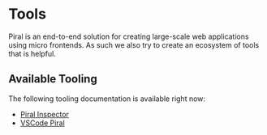 # Tools

Piral is an end-to-end solution for creating large-scale web applications using micro frontends. As such we also try to create an ecosystem of tools that is helpful.

## Available Tooling

The following tooling documentation is available right now:

- [Piral Inspector](./piral-inspector.md)
- [VSCode Piral](./vscode-piral.md)
